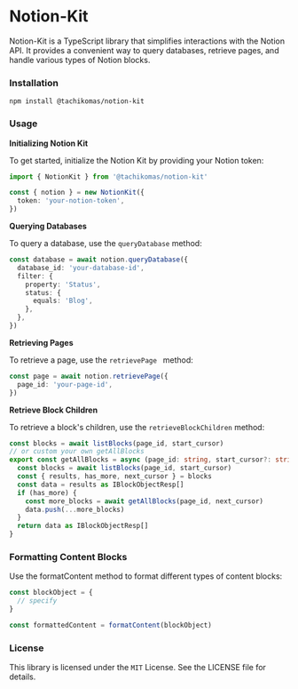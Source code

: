 # Notion-Kit

Notion-Kit is a TypeScript library that simplifies interactions with the Notion API. It provides a convenient way to query databases, retrieve pages, and handle various types of Notion blocks.

### Installation

`npm install @tachikomas/notion-kit`

### Usage

**Initializing Notion Kit**

To get started, initialize the Notion Kit by providing your Notion token:

```typescript
import { NotionKit } from '@tachikomas/notion-kit'

const { notion } = new NotionKit({
  token: 'your-notion-token',
})
```

**Querying Databases**

To query a database, use the `queryDatabase` method:

```typescript
const database = await notion.queryDatabase({
  database_id: 'your-database-id',
  filter: {
    property: 'Status',
    status: {
      equals: 'Blog',
    },
  },
})
```

**Retrieving Pages**

To retrieve a page, use the `retrievePage ` method:

```typescript
const page = await notion.retrievePage({
  page_id: 'your-page-id',
})
```

**Retrieve Block Children**

To retrieve a block's children, use the `retrieveBlockChildren` method:

```typescript
const blocks = await listBlocks(page_id, start_cursor)
// or custom your own getAllBlocks
export const getAllBlocks = async (page_id: string, start_cursor?: string | null) => {
  const blocks = await listBlocks(page_id, start_cursor)
  const { results, has_more, next_cursor } = blocks
  const data = results as IBlockObjectResp[]
  if (has_more) {
    const more_blocks = await getAllBlocks(page_id, next_cursor)
    data.push(...more_blocks)
  }
  return data as IBlockObjectResp[]
}
```

### Formatting Content Blocks

Use the formatContent method to format different types of content blocks:

```typescript
const blockObject = {
  // specify
}

const formattedContent = formatContent(blockObject)
```

### License

This library is licensed under the `MIT` License. See the LICENSE file for details.
